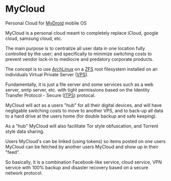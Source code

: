 # MyCloud
Personal Cloud for [MyDroid](https://github.com/varasys/MyDroid) mobile OS

MyCloud is a personal cloud meant to completely replace iCloud, google cloud, samsung cloud, etc.

The main purpose is to centralize all user data in one location fully controlled by the user; and specifically to minimize switching costs to prevent vendor lock-in to mediocre and predatory corporate products.

The concept is to use [ArchLinux](https://www.archlinux.org/) on a [ZFS](http://www.open-zfs.org/wiki/Main_Page) root filesystem installed on an individuals Virtual Private Server ([VPS](https://en.wikipedia.org/wiki/Virtual_private_server)).

Fundamentally, it is just a file server and some services such as a web server, smtp server, etc. with tight permissions based on the Identity Transfer Protocol - Secure ([ITPS](https://github.com/varasys/ITPS)) protocal.

MyCloud will act as a users "hub" for all their digital devices, and will have negligable switching costs to move to another VPS, and to back-up all data to a hard drive at the users home (for double backup and safe keeping).

As a "hub" MyCloud will also facilitate Tor style obfuscation, and Torrent style data sharing.

Users MyCloud's can be linked (using tokens) so items posted on one users MyCloud can be fetched by another users MyCloud and show up in their "feed".

So basically, it is a combination Facebook-like service, cloud service, VPN service with 100% backup and disaster recovery based on a secure network protocol.
